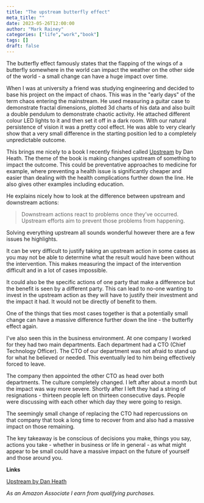 ```yaml
---
title: "The upstream butterfly effect"
meta_title: ""
date: 2023-05-26T12:00:00
author: "Mark Rainey"
categories: ["life","work","book"]
tags: []
draft: false
---
```


The butterfly effect famously states that the flapping of the wings of a butterfly somewhere in the world can impact the weather on the other side of the world - a small change can have a huge impact over time.


When I was at university a friend was studying engineering and decided to base his project on the impact of chaos. This was in the "early days" of the term chaos entering the mainstream. He used measuring a guitar case to demonstrate fractal dimensions, plotted 3d charts of his data and also built a double pendulum to demonstrate chaotic activity. He attached different colour LED lights to it and then set it off in a dark room. With our natural persistence of vision it was a pretty cool effect. He was able to very clearly show that a very small difference in the starting position led to a completely unpredictable outcome.

This brings me nicely to a book I recently finished called [Upstream](https://amzn.to/3BVqRpj) by Dan Heath. The theme of the book is making changes upstream of something to impact the outcome. This could be preventative approaches to medicine for example, where preventing a health issue is significantly cheaper and easier than dealing with the health complications further down the line. He also gives other examples including education.

He explains nicely how to look at the difference between upstream and downstream actions:

> Downstream actions react to problems once they’ve occurred. Upstream efforts aim to prevent those problems from happening.

Solving everything upstream all sounds wonderful however there are a few issues he highlights. 

It can be very difficult to justify taking an upstream action in some cases as you may not be able to determine what the result would have been without the intervention. This makes measuring the impact of the intervention difficult and in a lot of cases impossible.

It could also be the specific actions of one party that make a difference but the benefit is seen by a different party. This can lead to no-one wanting to invest in the upstream action as they will have to justify their investment and the impact it had. It would not be directly of benefit to them.

One of the things that ties most cases together is that a potentially small change can have a massive difference further down the line - the butterfly effect again.

I've also seen this in the business environment. At one company I worked for they had two main departments. Each department had a CTO (Chief Technology Officer). The CTO of our department was not afraid to stand up for what he believed or needed. This eventually led to him being effectively forced to leave.

The company then appointed the other CTO as head over both departments. The culture completely changed. I left after about a month but the impact was way more severe. Shortly after I left they had a string of resignations - thirteen people left on thirteen consecutive days. People were discussing with each other which day they were going to resign.

The seemingly small change of replacing the CTO had repercussions on that company that took a long time to recover from and also had a massive impact on those remaining. 

The key takeaway is be conscious of decisions you make, things you say, actions you take - whether in business or life in general - as what might appear to be small could have a massive impact on the future of yourself and those around you.

__Links__

[Upstream by Dan Heath](https://amzn.to/3BVqRpj) 

*As an Amazon Associate I earn from qualifying purchases.*

